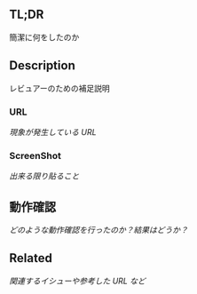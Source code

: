 ## TL;DR

簡潔に何をしたのか

## Description

レビュアーのための補足説明

### URL

_現象が発生している URL_

### ScreenShot

_出来る限り貼ること_

## 動作確認

_どのような動作確認を行ったのか？結果はどうか？_

## Related

_関連するイシューや参考した URL など_
